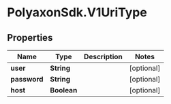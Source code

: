 # PolyaxonSdk.V1UriType

## Properties
Name | Type | Description | Notes
------------ | ------------- | ------------- | -------------
**user** | **String** |  | [optional] 
**password** | **String** |  | [optional] 
**host** | **Boolean** |  | [optional] 


